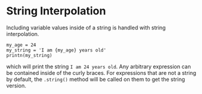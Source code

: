 # String Interpolation

Including variable values inside of a string is handled with string interpolation. 

```dewy
my_age = 24
my_string = 'I am {my_age} years old'
printn(my_string)
```

which will print the string `I am 24 years old`. Any arbitrary expression can be contained inside of the curly braces. For expressions that are not a string by default, the `.string()` method will be called on them to get the string version.